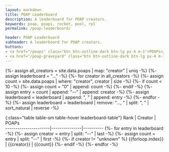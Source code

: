 ```yaml
---
layout: markdown
title: POAP Leaderboard
description: A leaderboard for POAP creators.
keywords: poap, poaps, rocket, pool, rpl
permalink: /poap-leaderboard/

header: POAP Leaderboard
subheader: A leaderboard for POAP creators.
buttons:
- <a href="/poaps" class="btn btn-outline-dark btn-lg px-4 m-1">POAPs</a>
- <a href="/poap-graveyard" class="btn btn-outline-dark btn-lg px-4 m-1">Graveyard</a>
---
```



{%- assign all_creators = site.data.poaps | map: "creator" | uniq -%}
{%- assign leaderboard = "..." -%}
{%- for creator in all_creators -%}
  {%- assign count = site.data.poaps | where: "creator", creator | size -%}
  {%- if count < 10 -%}
    {%- assign count = "0" | append: count -%}
  {%- endif -%}
  {%- assign entry =  count | append: "--" | append: creator -%}
  {%- assign leaderboard = leaderboard | append: ", " | append: entry -%}
{%- endfor -%}
{%- assign leaderboard = leaderboard | remove: "..., " | split: ", " | sort_natural | reverse -%}


{:class="table table-sm table-hover leaderboard-table"}
Rank                  | Creator       | POAPs      
----------------------|---------------|----------
{%- for entry in leaderboard -%}
  {%- assign creator = entry | split: "--" | last -%}
  {%- assign count = entry | split: "--" | first -%}
  {%- if creator != "unknown" %}
    {{forloop.index}} | {{creator}}   | {{count}}
  {%- endif -%}
{%- endfor -%}